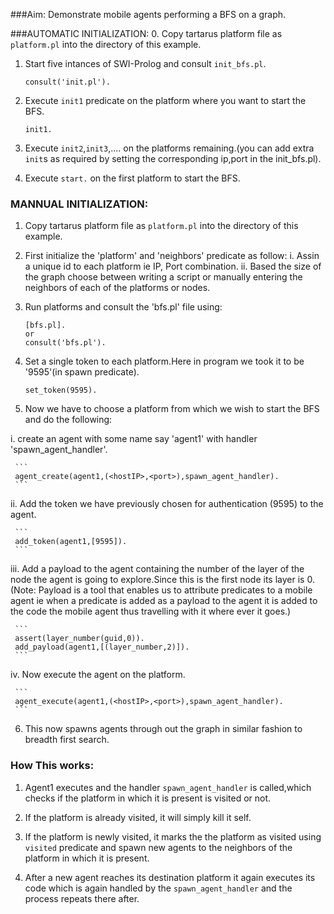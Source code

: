 ###Aim:
Demonstrate mobile agents performing a BFS on a graph.

###AUTOMATIC INITIALIZATION:
0. Copy tartarus platform file as `platform.pl` into the directory of this example.

1. Start five intances of SWI-Prolog and consult `init_bfs.pl`.

   ```
   consult('init.pl').
   ```


2. Execute `init1` predicate on the platform where you want to start the BFS.

   ```
   init1.
   ```

3. Execute `init2`,`init3`,.... on the platforms remaining.(you can add extra `init`s as required by setting the corresponding ip,port in the init_bfs.pl).

4. Execute `start.` on the first platform to start the BFS.

### MANNUAL INITIALIZATION:
1. Copy tartarus platform file as `platform.pl` into the directory of this example.

2. First initialize the 'platform' and 'neighbors' predicate as follow:
  i. Assin a unique id to each platform ie IP, Port combination.
  ii. Based the size of the graph choose between writing a script or manually entering the neighbors     of each of       the platforms or nodes.


3. Run platforms and consult the 'bfs.pl' file using:

   ```
   [bfs.pl].
   or
   consult('bfs.pl').
   ```

4. Set a single token to each platform.Here in program we took it to be '9595'(in spawn predicate).

   ```			
   set_token(9595).
   ```

5. Now we have to choose a platform from which we wish to start the BFS and do the following:

  i. create an agent with some name say 'agent1' with handler 'spawn_agent_handler'.
     
     ```
     agent_create(agent1,(<hostIP>,<port>),spawn_agent_handler).
     ```
     
  ii. Add the token we have previously chosen for authentication (9595) to the agent.
  
     ```
     add_token(agent1,[9595]).
     ```
  
  iii. Add a payload to the agent containing the number of the layer of the node the agent is going to
       explore.Since this is the first node its layer is 0. (Note: Payload is a tool that enables us to attribute         predicates to a mobile agent ie when a predicate is added as a payload to the agent it is added to the code        the mobile agent thus travelling with it where ever it goes.)

     ```
     assert(layer_number(guid,0)).
     add_payload(agent1,[(layer_number,2)]).
     ```
   
   iv. Now execute the agent on the platform.
   
     ```
     agent_execute(agent1,(<hostIP>,<port>),spawn_agent_handler).
     ```

6. This now spawns agents through out the graph in similar fashion to breadth first search.



### How This works:
1. Agent1 executes and the handler `spawn_agent_handler` is called,which checks if the platform in which it is present is visited or not.

2. If the platform is already visited, it will simply kill it self.

3. If the platform is newly visited, it marks the the platform as visited using `visited` predicate and spawn new agents to the neighbors of the platform in which it is present.

4. After a new agent reaches its destination platform it again executes its code which is again handled by the `spawn_agent_handler` and the process repeats there after.

